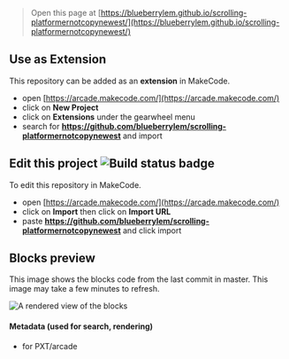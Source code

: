  


> Open this page at [https://blueberrylem.github.io/scrolling-platformernotcopynewest/](https://blueberrylem.github.io/scrolling-platformernotcopynewest/)

## Use as Extension

This repository can be added as an **extension** in MakeCode.

* open [https://arcade.makecode.com/](https://arcade.makecode.com/)
* click on **New Project**
* click on **Extensions** under the gearwheel menu
* search for **https://github.com/blueberrylem/scrolling-platformernotcopynewest** and import

## Edit this project ![Build status badge](https://github.com/blueberrylem/scrolling-platformernotcopynewest/workflows/MakeCode/badge.svg)

To edit this repository in MakeCode.

* open [https://arcade.makecode.com/](https://arcade.makecode.com/)
* click on **Import** then click on **Import URL**
* paste **https://github.com/blueberrylem/scrolling-platformernotcopynewest** and click import

## Blocks preview

This image shows the blocks code from the last commit in master.
This image may take a few minutes to refresh.

![A rendered view of the blocks](https://github.com/blueberrylem/scrolling-platformernotcopynewest/raw/master/.github/makecode/blocks.png)

#### Metadata (used for search, rendering)

* for PXT/arcade
<script src="https://makecode.com/gh-pages-embed.js"></script><script>makeCodeRender("{{ site.makecode.home_url }}", "{{ site.github.owner_name }}/{{ site.github.repository_name }}");</script>

